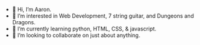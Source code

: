 - 👋 Hi, I’m Aaron.
- 👀 I’m interested in Web Development, 7 string guitar, and Dungeons and Dragons.
- 🌱 I’m currently learning python, HTML, CSS, & javascript.
- 💞️ I’m looking to collaborate on just about anything.

<!---
Astaver/Astaver is a ✨ special ✨ repository because its `README.md` (this file) appears on your GitHub profile.
You can click the Preview link to take a look at your changes.
--->
